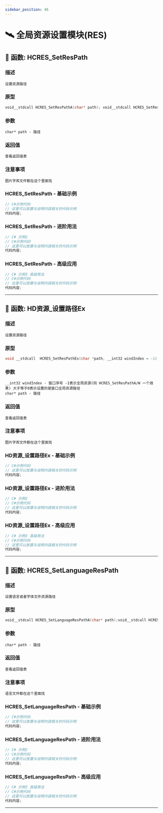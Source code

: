 ```yaml
---
sidebar_position: 46
---
```


# 🛰️ 全局资源设置模块(RES)
## 📌 函数: HCRES_SetResPath
### 描述
```
设置资源路径
```
### 原型
```cpp
void__stdcall HCRES_SetResPathA(char* path); void__stdcall HCRES_SetResPathW(wchar_t* path);
```
### 参数
```
char* path - 路径
```
### 返回值
```
查看返回值表
```
### 注意事项
```
图片字库文件都在这个里面找
```
### HCRES_SetResPath - 基础示例
```csharp
// C#示例代码
// 这里可以放置与说明内容相关的代码示例
代码内容;
```
### HCRES_SetResPath - 进阶用法
```csharp
// C# 示例2
// C#示例代码
// 这里可以放置与说明内容相关的代码示例
代码内容;
```
### HCRES_SetResPath - 高级应用
```csharp
// C# 示例3 高级用法
// C#示例代码
// 这里可以放置与说明内容相关的代码示例
代码内容;
```

---
## 📌 函数: HD资源_设置路径Ex
### 描述
```
设置资源路径
```
### 原型
```cpp
void __stdcall  HCRES_SetResPathEx(char *path, __int32 windIndex = -1); 
```
### 参数
```
__int32 windIndex - 窗口序号 -1表示全局资源(同 HCRES_SetResPathA/W 一个效果) 大于等于0表示设置的是窗口全局资源路径
char* path - 路径
```
### 返回值
```
查看返回值表
```
### 注意事项
```
图片字库文件都在这个里面找
```
### HD资源_设置路径Ex - 基础示例
```csharp
// C#示例代码
// 这里可以放置与说明内容相关的代码示例
代码内容;
```
### HD资源_设置路径Ex - 进阶用法
```csharp
// C# 示例2
// C#示例代码
// 这里可以放置与说明内容相关的代码示例
代码内容;
```
### HD资源_设置路径Ex - 高级应用
```csharp
// C# 示例3 高级用法
// C#示例代码
// 这里可以放置与说明内容相关的代码示例
代码内容;
```

---
## 📌 函数: HCRES_SetLanguageResPath
### 描述
```
设置语言或者字体文件资源路径
```
### 原型
```cpp
void__stdcall HCRES_SetLanguageResPathA(char* path);void__stdcall HCRES_SetLanguageResPathW(wchar_t* path);
```
### 参数
```
char* path - 路径
```
### 返回值
```
查看返回值表
```
### 注意事项
```
语言文件都在这个里面找
```
### HCRES_SetLanguageResPath - 基础示例
```csharp
// C#示例代码
// 这里可以放置与说明内容相关的代码示例
代码内容;
```
### HCRES_SetLanguageResPath - 进阶用法
```csharp
// C# 示例2
// C#示例代码
// 这里可以放置与说明内容相关的代码示例
代码内容;
```
### HCRES_SetLanguageResPath - 高级应用
```csharp
// C# 示例3 高级用法
// C#示例代码
// 这里可以放置与说明内容相关的代码示例
代码内容;
```

---
